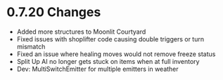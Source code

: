 # 0.7.20 Changes #

* Added more structures to Moonlit Courtyard
* Fixed issues with shoplifter code causing double triggers or turn mismatch
* Fixed an issue where healing moves would not remove freeze status
* Split Up AI no longer gets stuck on items when at full inventory
* Dev: MultiSwitchEmitter for multiple emitters in weather